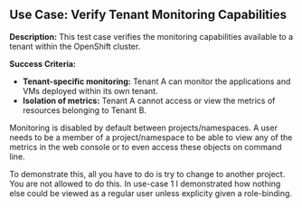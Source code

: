 ## Use Case: Verify Tenant Monitoring Capabilities

**Description:** This test case verifies the monitoring capabilities available to a tenant within the OpenShift cluster.

**Success Criteria:**

* **Tenant-specific monitoring:** Tenant A can monitor the applications and VMs deployed within its own tenant.
* **Isolation of metrics:** Tenant A cannot access or view the metrics of resources belonging to Tenant B.

Monitoring is disabled by default between projects/namespaces. A user needs to be a member of a project/namespace to be able to view any of the metrics in the web console or to even access these objects on command line.

To demonstrate this, all you have to do is try to change to another project. You are not allowed to do this. In use-case 1 I demonstrated how nothing else could be viewed as a regular user unless explicity given a role-binding.
